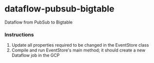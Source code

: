 # dataflow-pubsub-bigtable
Dataflow from PubSub to Bigtable

### Instructions
1. Update all properties required to be changed in the EventStore class
2. Compile and run EventStore's main method; it should create a new Dataflow job in the GCP
